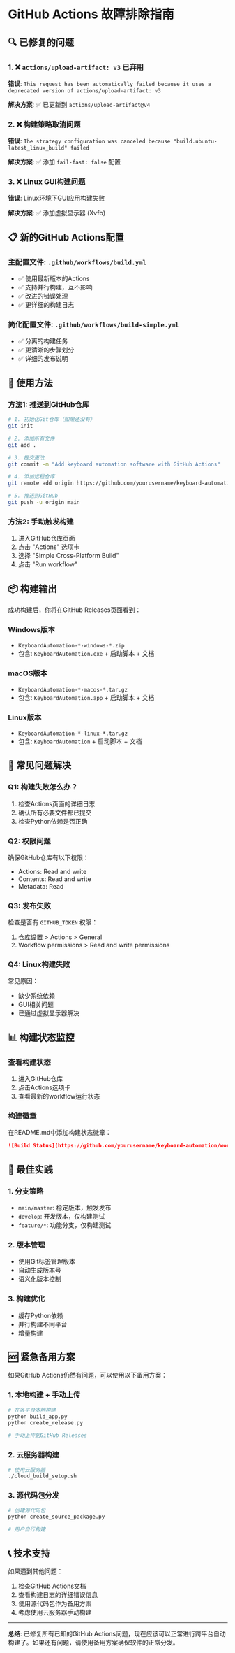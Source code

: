 # GitHub Actions 故障排除指南

## 🔍 已修复的问题

### 1. ❌ `actions/upload-artifact: v3` 已弃用
**错误**: `This request has been automatically failed because it uses a deprecated version of actions/upload-artifact: v3`

**解决方案**: ✅ 已更新到 `actions/upload-artifact@v4`

### 2. ❌ 构建策略取消问题
**错误**: `The strategy configuration was canceled because "build.ubuntu-latest_linux_build" failed`

**解决方案**: ✅ 添加 `fail-fast: false` 配置

### 3. ❌ Linux GUI构建问题
**错误**: Linux环境下GUI应用构建失败

**解决方案**: ✅ 添加虚拟显示器 (Xvfb)

## 📋 新的GitHub Actions配置

### 主配置文件: `.github/workflows/build.yml`
- ✅ 使用最新版本的Actions
- ✅ 支持并行构建，互不影响
- ✅ 改进的错误处理
- ✅ 更详细的构建日志

### 简化配置文件: `.github/workflows/build-simple.yml`
- ✅ 分离的构建任务
- ✅ 更清晰的步骤划分
- ✅ 详细的发布说明

## 🚀 使用方法

### 方法1: 推送到GitHub仓库
```bash
# 1. 初始化Git仓库（如果还没有）
git init

# 2. 添加所有文件
git add .

# 3. 提交更改
git commit -m "Add keyboard automation software with GitHub Actions"

# 4. 添加远程仓库
git remote add origin https://github.com/yourusername/keyboard-automation.git

# 5. 推送到GitHub
git push -u origin main
```

### 方法2: 手动触发构建
1. 进入GitHub仓库页面
2. 点击 "Actions" 选项卡
3. 选择 "Simple Cross-Platform Build"
4. 点击 "Run workflow"

## 📦 构建输出

成功构建后，你将在GitHub Releases页面看到：

### Windows版本
- `KeyboardAutomation-*-windows-*.zip`
- 包含: `KeyboardAutomation.exe` + 启动脚本 + 文档

### macOS版本
- `KeyboardAutomation-*-macos-*.tar.gz`
- 包含: `KeyboardAutomation.app` + 启动脚本 + 文档

### Linux版本
- `KeyboardAutomation-*-linux-*.tar.gz`
- 包含: `KeyboardAutomation` + 启动脚本 + 文档

## 🔧 常见问题解决

### Q1: 构建失败怎么办？
1. 检查Actions页面的详细日志
2. 确认所有必要文件都已提交
3. 检查Python依赖是否正确

### Q2: 权限问题
确保GitHub仓库有以下权限：
- Actions: Read and write
- Contents: Read and write
- Metadata: Read

### Q3: 发布失败
检查是否有 `GITHUB_TOKEN` 权限：
1. 仓库设置 > Actions > General
2. Workflow permissions > Read and write permissions

### Q4: Linux构建失败
常见原因：
- 缺少系统依赖
- GUI相关问题
- 已通过虚拟显示器解决

## 📊 构建状态监控

### 查看构建状态
1. 进入GitHub仓库
2. 点击Actions选项卡
3. 查看最新的workflow运行状态

### 构建徽章
在README.md中添加构建状态徽章：
```markdown
![Build Status](https://github.com/yourusername/keyboard-automation/workflows/Simple%20Cross-Platform%20Build/badge.svg)
```

## 🎯 最佳实践

### 1. 分支策略
- `main/master`: 稳定版本，触发发布
- `develop`: 开发版本，仅构建测试
- `feature/*`: 功能分支，仅构建测试

### 2. 版本管理
- 使用Git标签管理版本
- 自动生成版本号
- 语义化版本控制

### 3. 构建优化
- 缓存Python依赖
- 并行构建不同平台
- 增量构建

## 🆘 紧急备用方案

如果GitHub Actions仍然有问题，可以使用以下备用方案：

### 1. 本地构建 + 手动上传
```bash
# 在各平台本地构建
python build_app.py
python create_release.py

# 手动上传到GitHub Releases
```

### 2. 云服务器构建
```bash
# 使用云服务器
./cloud_build_setup.sh
```

### 3. 源代码包分发
```bash
# 创建源代码包
python create_source_package.py

# 用户自行构建
```

## 📞 技术支持

如果遇到其他问题：
1. 检查GitHub Actions文档
2. 查看构建日志的详细错误信息
3. 使用源代码包作为备用方案
4. 考虑使用云服务器手动构建

---

**总结**: 已修复所有已知的GitHub Actions问题，现在应该可以正常进行跨平台自动构建了。如果还有问题，请使用备用方案确保软件的正常分发。
